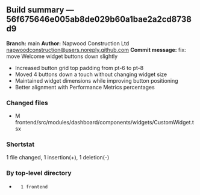 ## Build summary — 56f675646e005ab8de029b60a1bae2a2cd8738d9

**Branch:** main **Author:** Napwood Construction Ltd <napwoodconstruction@users.noreply.github.com>
**Commit message:** fix: move Welcome widget buttons down slightly

- Increased button grid top padding from pt-6 to pt-8
- Moved 4 buttons down a touch without changing widget size
- Maintained widget dimensions while improving button positioning
- Better alignment with Performance Metrics percentages

### Changed files

- M frontend/src/modules/dashboard/components/widgets/CustomWidget.tsx

### Shortstat

1 file changed, 1 insertion(+), 1 deletion(-)

### By top-level directory

-       1 frontend
